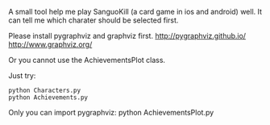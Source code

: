 A small tool help me play SanguoKill (a card game in ios and android) well. It can tell me which charater should be selected first. 

Please install pygraphviz and graphviz first.
http://pygraphviz.github.io/
http://www.graphviz.org/

Or you cannot use the AchievementsPlot class.

Just try:

	python Characters.py
	python Achievements.py
Only you can import pygraphviz:
	python AchievementsPlot.py
